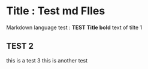 # Title : Test md FIles  

Markdown language test : 
**TEST Title bold**
text of tilte 1

## TEST 2 

this is a test 3
this is another test

